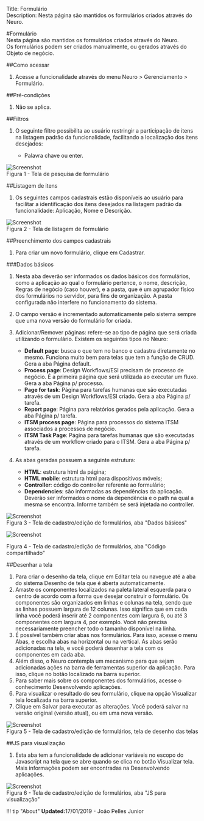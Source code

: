 Title: Formulário  
Description: Nesta página são mantidos os formulários criados através do Neuro.  

#Formulário  
Nesta página são mantidos os formulários criados através do Neuro.   
Os formulários podem ser criados manualmente, ou gerados através do Objeto de negócio.    

##Como acessar 
1. Acesse a funcionalidade através do menu Neuro > Gerenciamento > Formulário.   

##Pré-condições    
1. Não se aplica.    

##Filtros   
1. O seguinte filtro possibilita ao usuário restringir a participação de itens na listagem padrão da funcionalidade, facilitando a localização dos itens desejados:    

    * Palavra chave ou enter.    

![Screenshot](images/Form-Search.png)   
Figura 1 - Tela de pesquisa de formulário    

##Listagem de itens  
1. Os seguintes campos cadastrais estão disponíveis ao usuário para facilitar a identificação dos itens desejados na listagem padrão da funcionalidade: Aplicação, Nome e Descrição.     

![Screenshot](images/Form-Listing.png)  
Figura 2 - Tela de listagem de formulário  

##Preenchimento dos campos cadastrais  
1. Para criar um novo formulário, clique em Cadastrar.  

###Dados básicos

1. Nesta aba deverão ser informados os dados básicos dos formulários, como a aplicação ao qual o formulário pertence, o nome, descrição, Regras de negócio (caso houver), e a pasta, que é um agrupador físico dos formulários no servidor, para fins de organização. A pasta configurada não interfere no funcionamento do sistema.    
2. O campo versão é incrementado automaticamente pelo sistema sempre que uma nova versão do formulário for criada.    
3. Adicionar/Remover páginas: refere-se ao tipo de página que será criada utilizando o formulário. Existem os seguintes tipos no Neuro:    
    - **Default page**: busca o que tem no banco e cadastra diretamente no mesmo. Funciona muito bem para telas que tem a função de         CRUD. Gera a aba Página default.    
    - **Process page**:  Design Workflows/ESI precisam de processo de negócio. É a primeira página que será utilizada ao executar um         fluxo. Gera a aba Página p/ processo.    
    - **Page for task**: Página para tarefas humanas que são executadas através de um Design Workflows/ESI criado. Gera a aba Página p/     tarefa.  
    - **Report page**: Página para relatórios gerados pela aplicação. Gera a aba Página p/ tarefa.  
    - **ITSM process page**: Página para processos do sistema ITSM associados a processos de negócio.  
    - **ITSM Task Page**: Página para tarefas humanas que são executadas através de um workflow criado para o ITSM. Gera a aba Página p/     tarefa.  

4. As abas geradas possuem a seguinte estrutura: 

    - **HTML**: estrutura html da página;    
    - **HTML mobile**: estrutura html para dispositivos móveis;  
    - **Controller**: código do controller referente ao formulário;  
    - **Dependencies**: são informadas as dependências da aplicação. Deverão ser informados o nome da dependência e o path na qual a          mesma se encontra. Informe também se será injetada no controller.      

![Screenshot](images/Form-business.png)    
Figura 3 - Tela de cadastro/edição de formulários, aba "Dados básicos"   

![Screenshot](images/Form-business2.png)

Figura 4 - Tela de cadastro/edição de formulários, aba "Código compartilhado"    

##Desenhar a tela    
1. Para criar o desenho da tela, clique em Editar tela ou navegue até a aba do sistema Desenho de tela que é aberta automaticamente.    
2. Arraste os componentes localizados na paleta lateral esquerda para o centro de acordo com a forma que desejar construir o formulário. Os componentes são organizados em linhas e colunas na tela, sendo que as linhas possuem largura de 12 colunas. Isso significa que em cada linha você poderá inserir até 2 componentes com largura 6, ou até 3 componentes com largura 4, por exemplo. Você não precisa necessariamente preencher todo o tamanho disponível na linha.    
3. É possível também criar abas nos formulários. Para isso, acesse o menu Abas, e escolha abas na horizontal ou na vertical. As abas serão adicionadas na tela, e você poderá desenhar a tela com os componentes em cada aba.    
4. Além disso, o Neuro contempla um mecanismo para que sejam adicionadas ações na barra de ferramentas superior da aplicação. Para isso, clique no botão localizado na barra superior.  
5. Para saber mais sobre os componentes dos formulários, acesse o conhecimento Desenvolvendo aplicações.    
6. Para visualizar o resultado do seu formulário, clique na opção Visualizar tela localizada na barra superior.    
7. Clique em Salvar para executar as alterações. Você poderá salvar na versão original (versão atual), ou em uma nova versão.   

![Screenshot](images/Form-screen-design.png)   
Figura 5 - Tela de cadastro/edição de formulários, tela de desenho das telas    

##JS para visualização    
1. Esta aba tem a funcionalidade de adicionar variáveis no escopo do Javascript na tela que se abre quando se clica no botão Visualizar tela. Mais informações podem ser encontradas na Desenvolvendo aplicações.    

![Screenshot](images/Form-JS.png)  
Figura 6 - Tela de cadastro/edição de formulários, aba "JS para visualização"    


!!! tip "About"
    <b>Updated:</b>17/01/2019 - João Pelles Junior
